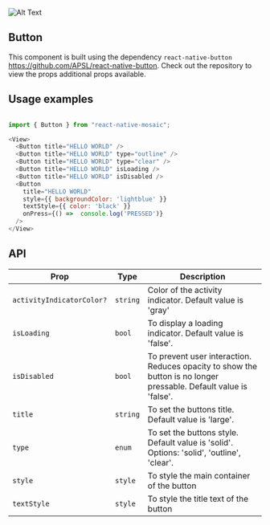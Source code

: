 ![Alt Text](https://drive.google.com/uc?export=view&id=1ci-R2nI_52PlqigEbQ14wzJbE39zDQ2o)

## Button

This component is built using the dependency ``react-native-button`` https://github.com/APSL/react-native-button. Check out the repository to view the props additional props available.

## Usage examples

```js

import { Button } from "react-native-mosaic";

<View>
  <Button title="HELLO WORLD" />
  <Button title="HELLO WORLD" type="outline" />
  <Button title="HELLO WORLD" type="clear" />
  <Button title="HELLO WORLD" isLoading />
  <Button title="HELLO WORLD" isDisabled />
  <Button
    title="HELLO WORLD"
    style={{ backgroundColor: 'lightblue' }}
    textStyle={{ color: 'black' }}
    onPress={() =>  console.log('PRESSED')}
  />
</View>
```

## API

| Prop | Type | Description |
|------|------|-------------|
| ``activityIndicatorColor?`` | ``string`` | Color of the activity indicator. Default value is 'gray' |
| ``isLoading`` | ``bool`` | To display a loading indicator. Default value is 'false'. |
| ``isDisabled`` | ``bool`` | To prevent user interaction. Reduces opacity to show the button is no longer pressable. Default value is 'false'. |
| ``title`` | ``string`` | To set the buttons title. Default value is 'large'. |
| ``type`` | ``enum`` | To set the buttons style. Default value is 'solid'. Options: 'solid', 'outline', 'clear'. |
| ``style`` | ``style`` | To style the main container of the button |
| ``textStyle`` | ``style`` | To style the title text of the button |
